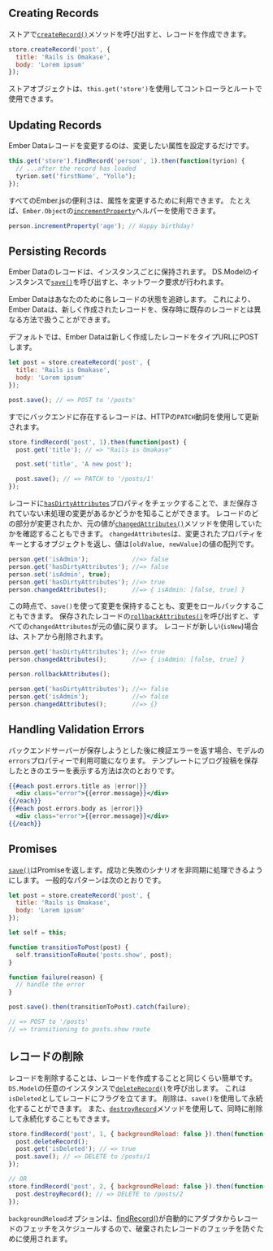 ## Creating Records

<!--
You can create records by calling the
[`createRecord()`](https://www.emberjs.com/api/ember-data/2.16/classes/DS.Store/methods/createRecord?anchor=createRecord)
method on the store.
-->

ストアで[`createRecord()`](https://www.emberjs.com/api/ember-data/2.16/classes/DS.Store/methods/createRecord?anchor=createRecord)メソッドを呼び出すと、レコードを作成できます。

```js
store.createRecord('post', {
  title: 'Rails is Omakase',
  body: 'Lorem ipsum'
});
```

<!--
The store object is available in controllers and routes using `this.get('store')`.
-->

ストアオブジェクトは、`this.get('store')`を使用してコントローラとルートで使用できます。

## Updating Records

<!--
Making changes to Ember Data records is as simple as setting the attribute you
want to change:
-->

Ember Dataレコードを変更するのは、変更したい属性を設定するだけです。

```js
this.get('store').findRecord('person', 1).then(function(tyrion) {
  // ...after the record has loaded
  tyrion.set('firstName', "Yollo");
});
```

<!--
All of the Ember.js conveniences are available for
modifying attributes. For example, you can use `Ember.Object`'s
[`incrementProperty`](http://emberjs.com/api/classes/Ember.Object.html#method_incrementProperty) helper:
-->

すべてのEmber.jsの便利さは、属性を変更するために利用できます。
たとえば、`Ember.Object`の[`incrementProperty`](http://emberjs.com/api/classes/Ember.Object.html#method_incrementProperty)ヘルパーを使用できます。

```js
person.incrementProperty('age'); // Happy birthday!
```

## Persisting Records

<!--
Records in Ember Data are persisted on a per-instance basis.
Call [`save()`](https://www.emberjs.com/api/ember-data/2.16/classes/DS.Model/methods/save?anchor=save)
on any instance of `DS.Model` and it will make a network request.
-->

Ember Dataのレコードは、インスタンスごとに保持されます。
DS.Modelのインスタンスで[`save()`](https://www.emberjs.com/api/ember-data/2.16/classes/DS.Model/methods/save?anchor=save)を呼び出すと、ネットワーク要求が行われます。

<!--
Ember Data takes care of tracking the state of each record for
you. This allows Ember Data to treat newly created records differently
from existing records when saving.
-->

Ember Dataはあなたのために各レコードの状態を追跡します。
これにより、Ember Dataは、新しく作成されたレコードを、保存時に既存のレコードとは異なる方法で扱うことができます。

<!--
By default, Ember Data will `POST` newly created records to their type url.
-->

デフォルトでは、Ember Dataは新しく作成したレコードをタイプURLにPOSTします。

```javascript
let post = store.createRecord('post', {
  title: 'Rails is Omakase',
  body: 'Lorem ipsum'
});

post.save(); // => POST to '/posts'
```

<!--
Records that already exist on the backend are updated using the HTTP `PATCH` verb.
-->

すでにバックエンドに存在するレコードは、HTTPの`PATCH`動詞を使用して更新されます。

```javascript
store.findRecord('post', 1).then(function(post) {
  post.get('title'); // => "Rails is Omakase"

  post.set('title', 'A new post');

  post.save(); // => PATCH to '/posts/1'
});
```

<!--
You can tell if a record has outstanding changes that have not yet been
saved by checking its
[`hasDirtyAttributes`](https://www.emberjs.com/api/ember-data/2.16/classes/DS.Model/properties/hasDirtyAttributes?anchor=hasDirtyAttributes)
property. You can also see what parts of
the record were changed and what the original value was using the
[`changedAttributes()`](https://www.emberjs.com/api/ember-data/2.16/classes/DS.Model/methods/changedAttributes?anchor=changedAttributes)
method. `changedAttributes` returns an object, whose keys are the changed
properties and values are an array of values `[oldValue, newValue]`.
-->

レコードに[`hasDirtyAttributes`](https://www.emberjs.com/api/ember-data/2.16/classes/DS.Model/properties/hasDirtyAttributes?anchor=hasDirtyAttributes)プロパティをチェックすることで、まだ保存されていない未処理の変更があるかどうかを知ることができます。
レコードのどの部分が変更されたか、元の値が[`changedAttributes()`](https://www.emberjs.com/api/ember-data/2.16/classes/DS.Model/methods/changedAttributes?anchor=changedAttributes)メソッドを使用していたかを確認することもできます。
`changedAttributes`は、変更されたプロパティをキーとするオブジェクトを返し、値は`[oldValue, newValue]`の値の配列です。

```js
person.get('isAdmin');            //=> false
person.get('hasDirtyAttributes'); //=> false
person.set('isAdmin', true);
person.get('hasDirtyAttributes'); //=> true
person.changedAttributes();       //=> { isAdmin: [false, true] }
```

<!--
At this point, you can either persist your changes via `save()` or you can roll
back your changes. Calling
[`rollbackAttributes()`](https://www.emberjs.com/api/ember-data/2.16/classes/DS.Model/methods/rollbackAttributes?anchor=rollbackAttributes)
for a saved record reverts all the `changedAttributes` to their original value.
If the record `isNew` it will be removed from the store.
-->

この時点で、`save()`を使って変更を保持することも、変更をロールバックすることもできます。
保存されたレコードの[`rollbackAttributes()`](https://www.emberjs.com/api/ember-data/2.16/classes/DS.Model/methods/rollbackAttributes?anchor=rollbackAttributes)を呼び出すと、すべての`changedAttributes`が元の値に戻ります。
レコードが新しい(`isNew`)場合は、ストアから削除されます。

```js
person.get('hasDirtyAttributes'); //=> true
person.changedAttributes();       //=> { isAdmin: [false, true] }

person.rollbackAttributes();

person.get('hasDirtyAttributes'); //=> false
person.get('isAdmin');            //=> false
person.changedAttributes();       //=> {}
```

## Handling Validation Errors

<!--
If the backend server returns validation errors after trying to save, they will
be available on the `errors` property of your model. Here's how you might display
the errors from saving a blog post in your template:
-->

バックエンドサーバーが保存しようとした後に検証エラーを返す場合、モデルの`errors`プロパティーで利用可能になります。
テンプレートにブログ投稿を保存したときのエラーを表示する方法は次のとおりです。

```handlebars
{{#each post.errors.title as |error|}}
  <div class="error">{{error.message}}</div>
{{/each}}
{{#each post.errors.body as |error|}}
  <div class="error">{{error.message}}</div>
{{/each}}
```

## Promises

<!--
[`save()`](https://www.emberjs.com/api/ember-data/2.16/classes/DS.Model/methods/save?anchor=save) returns
a promise, which makes it easy to asynchronously handle success and failure
scenarios.  Here's a common pattern:
-->
[`save()`](https://www.emberjs.com/api/ember-data/2.16/classes/DS.Model/methods/save?anchor=save)はPromiseを返します。成功と失敗のシナリオを非同期に処理できるようにします。
一般的なパターンは次のとおりです。

```javascript
let post = store.createRecord('post', {
  title: 'Rails is Omakase',
  body: 'Lorem ipsum'
});

let self = this;

function transitionToPost(post) {
  self.transitionToRoute('posts.show', post);
}

function failure(reason) {
  // handle the error
}

post.save().then(transitionToPost).catch(failure);

// => POST to '/posts'
// => transitioning to posts.show route
```

<!--
## Deleting Records
-->

## レコードの削除

<!--
Deleting records is as straightforward as creating records. Call [`deleteRecord()`](https://www.emberjs.com/api/ember-data/2.16/classes/DS.Model/methods/deleteRecord?anchor=deleteRecord)
on any instance of `DS.Model`. This flags the record as `isDeleted`. The
deletion can then be persisted using `save()`.  Alternatively, you can use
the [`destroyRecord`](https://www.emberjs.com/api/ember-data/2.16/classes/DS.Model/methods/deleteRecord?anchor=destroyRecord) method to delete and persist at the same time.
-->

レコードを削除することは、レコードを作成することと同じくらい簡単です。
`DS.Model`の任意のインスタンスで[`deleteRecord()`](https://www.emberjs.com/api/ember-data/2.16/classes/DS.Model/methods/deleteRecord?anchor=deleteRecord)を呼び出します。
これは`isDeleted`としてレコードにフラグを立てます。
削除は、`save()`を使用して永続化することができます。
また、[`destroyRecord`](https://www.emberjs.com/api/ember-data/2.16/classes/DS.Model/methods/deleteRecord?anchor=destroyRecord)メソッドを使用して、同時に削除して永続化することもできます。


```js
store.findRecord('post', 1, { backgroundReload: false }).then(function(post) {
  post.deleteRecord();
  post.get('isDeleted'); // => true
  post.save(); // => DELETE to /posts/1
});

// OR
store.findRecord('post', 2, { backgroundReload: false }).then(function(post) {
  post.destroyRecord(); // => DELETE to /posts/2
});
```

<!--
The `backgroundReload` option is used to prevent the fetching of the destroyed record, since [`findRecord()`][findRecord] automatically schedules a fetch of the record from the adapter.
-->

`backgroundReload`オプションは、[findRecord()][findRecord]が自動的にアダプタからレコードのフェッチをスケジュールするので、破棄されたレコードのフェッチを防ぐために使用されます。


[findRecord]: <https://www.emberjs.com/api/ember-data/2.16/classes/DS.Store/methods/findRecord?anchor=findRecord>
